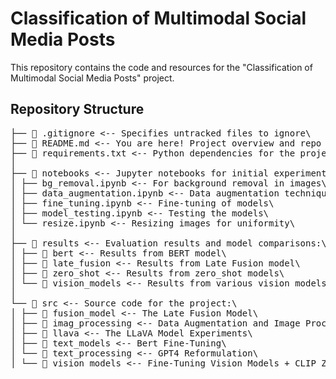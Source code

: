 # Classification of Multimodal Social Media Posts

This repository contains the code and resources for the "Classification of Multimodal Social Media Posts" project.

## Repository Structure
<pre>
├── 📃 .gitignore <-- Specifies untracked files to ignore\
├── 📃 README.md <-- You are here! Project overview and repo structure\
├── 📃 requirements.txt <-- Python dependencies for the project\
│
├── 📁 notebooks <-- Jupyter notebooks for initial experiments:\
│ ├── bg_removal.ipynb <-- For background removal in images\
│ ├── data_augmentation.ipynb <-- Data augmentation techniques\
│ ├── fine_tuning.ipynb <-- Fine-tuning of models\
│ ├── model_testing.ipynb <-- Testing the models\
│ └── resize.ipynb <-- Resizing images for uniformity\
│
├── 📁 results <-- Evaluation results and model comparisons:\
│ ├── 📁 bert <-- Results from BERT model\
│ ├── 📁 late_fusion <-- Results from Late Fusion model\
│ ├── 📁 zero_shot <-- Results from zero_shot models\
│ └── 📁 vision_models <-- Results from various vision models\
│
└── 📁 src <-- Source code for the project:\
│ ├── 📁 fusion_model <-- The Late Fusion Model\
│ ├── 📁 imag_processing <-- Data Augmentation and Image Processing\
│ ├── 📁 llava <-- The LLaVA Model Experiments\
│ ├── 📁 text_models <-- Bert Fine-Tuning\
│ └── 📁 text_processing <-- GPT4 Reformulation\
│ └── 📁 vision_models <-- Fine-Tuning Vision Models + CLIP Zero-Shot\
</pre>